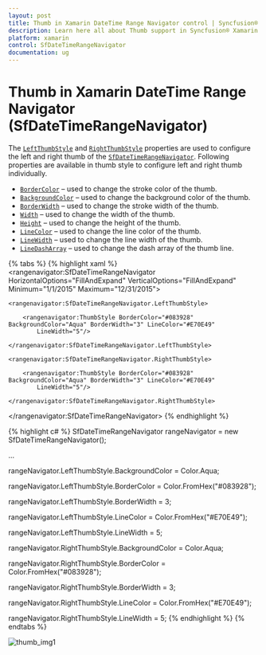 ```yaml
---
layout: post
title: Thumb in Xamarin DateTime Range Navigator control | Syncfusion®
description: Learn here all about Thumb support in Syncfusion® Xamarin DateTime Range Navigator (SfDateTimeRangeNavigator) control and more.
platform: xamarin
control: SfDateTimeRangeNavigator
documentation: ug
---
```


# Thumb in Xamarin DateTime Range Navigator (SfDateTimeRangeNavigator)

The [`LeftThumbStyle`](https://help.syncfusion.com/cr/xamarin/Syncfusion.RangeNavigator.XForms.SfDateTimeRangeNavigator.html#Syncfusion_RangeNavigator_XForms_SfDateTimeRangeNavigator_LeftThumbStyle) and [`RightThumbStyle`](https://help.syncfusion.com/cr/xamarin/Syncfusion.RangeNavigator.XForms.SfDateTimeRangeNavigator.html#Syncfusion_RangeNavigator_XForms_SfDateTimeRangeNavigator_RightThumbStyle) properties are used to configure the left and right thumb of the [`SfDateTimeRangeNavigator`](https://help.syncfusion.com/cr/xamarin/Syncfusion.RangeNavigator.XForms.SfDateTimeRangeNavigator.html). Following properties are available in thumb style to configure left and right thumb individually. 

* [`BorderColor`](https://help.syncfusion.com/cr/xamarin/Syncfusion.RangeNavigator.XForms.ThumbStyle.html#Syncfusion_RangeNavigator_XForms_ThumbStyle_BorderColor) – used to change the stroke color of the thumb.
* [`BackgroundColor`](https://help.syncfusion.com/cr/xamarin/Syncfusion.RangeNavigator.XForms.ThumbStyle.html#Syncfusion_RangeNavigator_XForms_ThumbStyle_BackgroundColor) – used to change the background color of the thumb.
* [`BorderWidth`](https://help.syncfusion.com/cr/xamarin/Syncfusion.RangeNavigator.XForms.ThumbStyle.html#Syncfusion_RangeNavigator_XForms_ThumbStyle_BorderWidth) – used to change the stroke width of the thumb.
* [`Width`](https://help.syncfusion.com/cr/xamarin/Syncfusion.RangeNavigator.XForms.ThumbStyle.html#Syncfusion_RangeNavigator_XForms_ThumbStyle_Width) – used to change the width of the thumb.
* [`Height`](https://help.syncfusion.com/cr/xamarin/Syncfusion.RangeNavigator.XForms.ThumbStyle.html#Syncfusion_RangeNavigator_XForms_ThumbStyle_Height) – used to change the height of the thumb.
* [`LineColor`](https://help.syncfusion.com/cr/xamarin/Syncfusion.RangeNavigator.XForms.ThumbStyle.html#Syncfusion_RangeNavigator_XForms_ThumbStyle_LineColor) – used to change the line color of the thumb.
* [`LineWidth`](https://help.syncfusion.com/cr/xamarin/Syncfusion.RangeNavigator.XForms.ThumbStyle.html#Syncfusion_RangeNavigator_XForms_ThumbStyle_LineWidth) – used to change the line width of the thumb.
* [`LineDashArray`](https://help.syncfusion.com/cr/xamarin/Syncfusion.RangeNavigator.XForms.ThumbStyle.html#Syncfusion_RangeNavigator_XForms_ThumbStyle_LineDashArray) – used to change the dash array of the thumb line.


{% tabs %}
{% highlight xaml %}
<rangenavigator:SfDateTimeRangeNavigator HorizontalOptions="FillAndExpand" VerticalOptions="FillAndExpand" Minimum="1/1/2015" 
	Maximum="12/31/2015">

	<rangenavigator:SfDateTimeRangeNavigator.LeftThumbStyle>

		<rangenavigator:ThumbStyle BorderColor="#083928" BackgroundColor="Aqua" BorderWidth="3" LineColor="#E70E49" 
			LineWidth="5"/>

	</rangenavigator:SfDateTimeRangeNavigator.LeftThumbStyle>

	<rangenavigator:SfDateTimeRangeNavigator.RightThumbStyle>

		<rangenavigator:ThumbStyle BorderColor="#083928" BackgroundColor="Aqua" BorderWidth="3" LineColor="#E70E49" 
			LineWidth="5"/>

	</rangenavigator:SfDateTimeRangeNavigator.RightThumbStyle>

</rangenavigator:SfDateTimeRangeNavigator>
{% endhighlight %}

{% highlight c# %}
SfDateTimeRangeNavigator rangeNavigator = new SfDateTimeRangeNavigator();

...

rangeNavigator.LeftThumbStyle.BackgroundColor = Color.Aqua;

rangeNavigator.LeftThumbStyle.BorderColor = Color.FromHex("#083928");

rangeNavigator.LeftThumbStyle.BorderWidth = 3;

rangeNavigator.LeftThumbStyle.LineColor = Color.FromHex("#E70E49");

rangeNavigator.LeftThumbStyle.LineWidth = 5;

rangeNavigator.RightThumbStyle.BackgroundColor = Color.Aqua;

rangeNavigator.RightThumbStyle.BorderColor = Color.FromHex("#083928");

rangeNavigator.RightThumbStyle.BorderWidth = 3;

rangeNavigator.RightThumbStyle.LineColor = Color.FromHex("#E70E49");

rangeNavigator.RightThumbStyle.LineWidth = 5;
{% endhighlight %}
{% endtabs %}

![thumb_img1](thumb_images/thumb_img1.png)
